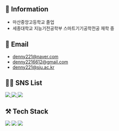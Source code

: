 ## 🏫 Information

- 마산중앙고등학교 졸업
- 세종대학교 지능기전공학부 스마트기기공학전공 재학 중 


## 📨 Email
- denny221@naver.com <br>
- denny2216612@gmail.com <br>
- denny221@sju.ac.kr

## 👨‍💻 SNS List
<a href="https://www.facebook.com/profile.php?id=100005781247894">
  <img src="https://img.shields.io/badge/Facebook-1877F2?style=flat&logo=Instagram&logoColor=white&link=https://yeonyeon.tistory.com"/>
</a>
<a href="https://www.instagram.com/dysonnyy">
  <img src="https://img.shields.io/badge/Instagram-E4405F?style=flat&logo=Instagram&logoColor=white&link=https://yeonyeon.tistory.com"/>
</a>

<a href="https://codingjust.tistory.com/">
  <img src="https://img.shields.io/badge/Tech%20Blog-11B48A?style=flat-square&logo=Vimeo&logoColor=white&link=https://yeonyeon.tistory.com"/>
</a>

## ⚒️ Tech Stack
<img src="https://img.shields.io/badge/Python-3776AB?style=flat-square&logo=Python&logoColor=white"/>
<img src="https://img.shields.io/badge/Pytorch-EE4C2C?style=flat-square&logo=Pytorch&logoColor=white"/>
<img src="https://img.shields.io/badge/Java-007396?style=flat-square&logo=Java&logoColor=white"/>
